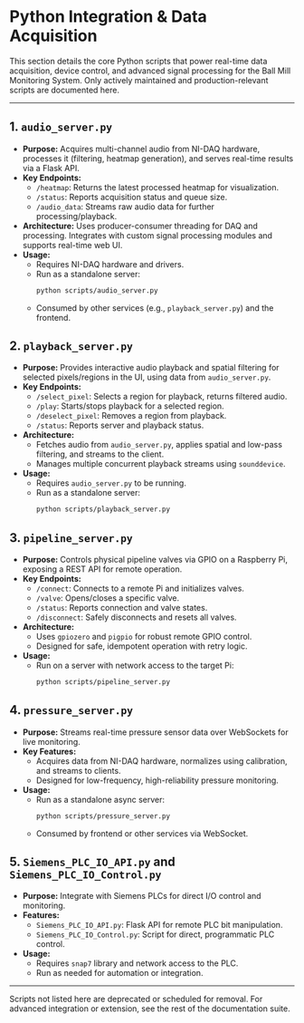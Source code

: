 # Python Integration & Data Acquisition

This section details the core Python scripts that power real-time data acquisition, device control, and advanced signal processing for the Ball Mill Monitoring System. Only actively maintained and production-relevant scripts are documented here.

---

## 1. `audio_server.py`
- **Purpose:** Acquires multi-channel audio from NI-DAQ hardware, processes it (filtering, heatmap generation), and serves real-time results via a Flask API.
- **Key Endpoints:**
  - `/heatmap`: Returns the latest processed heatmap for visualization.
  - `/status`: Reports acquisition status and queue size.
  - `/audio_data`: Streams raw audio data for further processing/playback.
- **Architecture:** Uses producer-consumer threading for DAQ and processing. Integrates with custom signal processing modules and supports real-time web UI.
- **Usage:**
  - Requires NI-DAQ hardware and drivers.
  - Run as a standalone server:
    ```bash
    python scripts/audio_server.py
    ```
  - Consumed by other services (e.g., `playback_server.py`) and the frontend.

## 2. `playback_server.py`
- **Purpose:** Provides interactive audio playback and spatial filtering for selected pixels/regions in the UI, using data from `audio_server.py`.
- **Key Endpoints:**
  - `/select_pixel`: Selects a region for playback, returns filtered audio.
  - `/play`: Starts/stops playback for a selected region.
  - `/deselect_pixel`: Removes a region from playback.
  - `/status`: Reports server and playback status.
- **Architecture:**
  - Fetches audio from `audio_server.py`, applies spatial and low-pass filtering, and streams to the client.
  - Manages multiple concurrent playback streams using `sounddevice`.
- **Usage:**
  - Requires `audio_server.py` to be running.
  - Run as a standalone server:
    ```bash
    python scripts/playback_server.py
    ```

## 3. `pipeline_server.py`
- **Purpose:** Controls physical pipeline valves via GPIO on a Raspberry Pi, exposing a REST API for remote operation.
- **Key Endpoints:**
  - `/connect`: Connects to a remote Pi and initializes valves.
  - `/valve`: Opens/closes a specific valve.
  - `/status`: Reports connection and valve states.
  - `/disconnect`: Safely disconnects and resets all valves.
- **Architecture:**
  - Uses `gpiozero` and `pigpio` for robust remote GPIO control.
  - Designed for safe, idempotent operation with retry logic.
- **Usage:**
  - Run on a server with network access to the target Pi:
    ```bash
    python scripts/pipeline_server.py
    ```

## 4. `pressure_server.py`
- **Purpose:** Streams real-time pressure sensor data over WebSockets for live monitoring.
- **Key Features:**
  - Acquires data from NI-DAQ hardware, normalizes using calibration, and streams to clients.
  - Designed for low-frequency, high-reliability pressure monitoring.
- **Usage:**
  - Run as a standalone async server:
    ```bash
    python scripts/pressure_server.py
    ```
  - Consumed by frontend or other services via WebSocket.

## 5. `Siemens_PLC_IO_API.py` and `Siemens_PLC_IO_Control.py`
- **Purpose:** Integrate with Siemens PLCs for direct I/O control and monitoring.
- **Features:**
  - `Siemens_PLC_IO_API.py`: Flask API for remote PLC bit manipulation.
  - `Siemens_PLC_IO_Control.py`: Script for direct, programmatic PLC control.
- **Usage:**
  - Requires `snap7` library and network access to the PLC.
  - Run as needed for automation or integration.

---

Scripts not listed here are deprecated or scheduled for removal. For advanced integration or extension, see the rest of the documentation suite.
